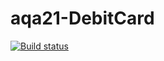 # aqa21-DebitCard
[![Build status](https://ci.appveyor.com/api/projects/status/8et64m85tjmhlwn1?svg=true)](https://ci.appveyor.com/project/kassiopea-coder/aqa21-debitcard)
